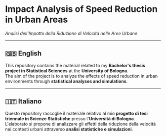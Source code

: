 # Impact Analysis of Speed Reduction in Urban Areas  
*Analisi dell'Impatto della Riduzione di Velocità nelle Aree Urbane*

---

## 🇬🇧 English

This repository contains the material related to my **Bachelor's thesis project in Statistical Sciences** at the **University of Bologna**.  
The aim of the project is to analyze the effects of speed reduction in urban environments through **statistical analyses and simulations**.

---

## 🇮🇹 Italiano

Questo repository raccoglie il materiale relativo al mio **progetto di tesi triennale in Scienze Statistiche** presso l'**Università di Bologna**.  
L'elaborato si propone di analizzare gli effetti della riduzione della velocità nei contesti urbani attraverso **analisi statistiche e simulazioni**.
